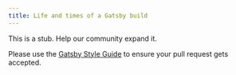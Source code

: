 ```yaml
---
title: Life and times of a Gatsby build
---
```


This is a stub. Help our community expand it.

Please use the [Gatsby Style Guide](/contributing/gatsby-style-guide/) to ensure your
pull request gets accepted.
